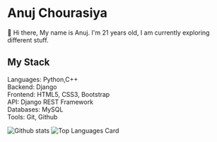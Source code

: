 # Anuj Chourasiya

:wave: Hi there, My name is Anuj. I'm 21 years old, 
I am currently exploring different stuff. 

## My Stack

Languages: Python,C++
<br>
Backend: Django
<br>
Frontend: HTML5, CSS3, Bootstrap
<br>
API: Django REST Framework
<br>
Databases: MySQL
<br>
Tools: Git, Github
<br>

![Github stats](https://github-readme-stats.vercel.app/api?username=anuj-chourasiya&theme=highcontrast&show_icons=true&count_private=true)
![Top Languages Card](https://github-readme-stats.vercel.app/api/top-langs/?username=anuj-chourasiya&layout=compact)

<!--
**suhailvs/suhailvs** is a ✨ _special_ ✨ repository because its `README.md` (this file) appears on your GitHub profile.

Here are some ideas to get you started:

- 🔭 I’m currently working on ...
- 🌱 I’m currently learning ...
- 👯 I’m looking to collaborate on ...
- 🤔 I’m looking for help with ...
- 💬 Ask me about ...
- 📫 How to reach me: ...
- 😄 Pronouns: ...
- ⚡ Fun fact: ...
-->
